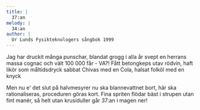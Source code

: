 ```yaml
---
title: |
  37:an
melody: |
  34:an
author: |
  Ur Lunds Fysikteknologers sångbok 1999
---
```

Jag har druckit många punschar,
blandat grogg i alla år
svept en herrans massa cognac
och vält 100 000 får - VA?!
Fått betongkeps utav rödvin,
haft likör som måltidsdryck
sabbat Chivas med en Cola, 
halsat folköl med en knyck

Men nu e' det slut på halvmesyrer
nu ska blannevattnet bort,
här ska rationaliseras, proceduren göras kort.
Fina spriten flödar bäst i strupen utan fint manér,
så helt utan krusiduller går 37:an i magen ner!